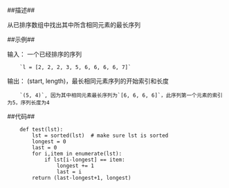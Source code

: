 ##描述##

从已排序数组中找出其中所含相同元素的最长序列

##示例##

输入： 一个已经排序的序列

        `l = [2, 2, 2, 3, 5, 6, 6, 6, 6, 7]`

输出： (start, length)，最长相同元素序列的开始索引和长度

        `(5, 4)`, 因为其中相同元素最长序列为`[6, 6, 6, 6]`，此序列第一个元素的索引为5，序列长度为4

##代码##

        def test(lst):
            lst = sorted(lst)  # make sure lst is sorted
            longest = 0
            last = 0
            for i,item in enumerate(lst):
                if lst[i-longest] == item:
                    longest += 1
                    last = i
            return (last-longest+1, longest)
